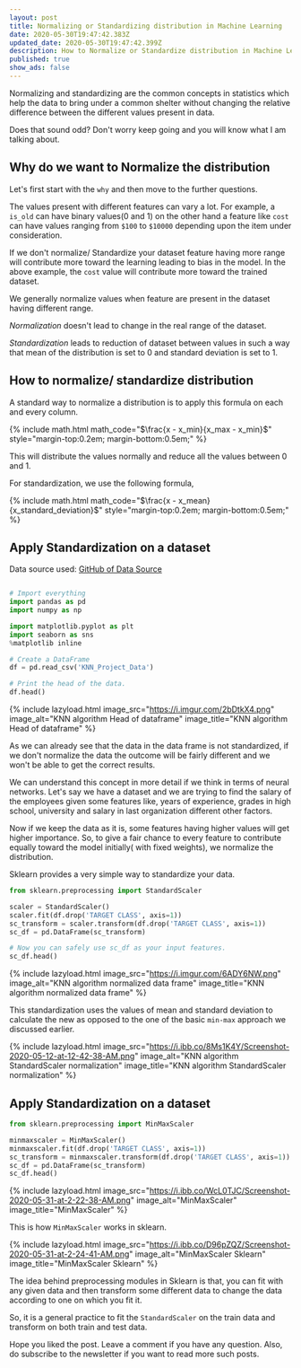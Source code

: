 ```yaml
---
layout: post
title: Normalizing or Standardizing distribution in Machine Learning
date: 2020-05-30T19:47:42.383Z
updated_date: 2020-05-30T19:47:42.399Z
description: How to Normalize or Standardize distribution in Machine Learning.
published: true
show_ads: false
---
```

Normalizing and standardizing are the common concepts in statistics which help the data to bring under a common shelter without changing the relative difference between the different values present in data.

Does that sound odd? Don't worry keep going and you will know what I am talking about.

## Why do we want to Normalize the distribution

Let's first start with the `why` and then move to the further questions.

The values present with different features can vary a lot. For example, a `is_old` can have binary values(0 and 1) on the other hand a feature like `cost` can have values ranging from `$100` to `$10000` depending upon the item under consideration.

If we don't normalize/ Standardize your dataset feature having more range will contribute more toward the learning leading to bias in the model. In the above example, the `cost` value will contribute more toward the trained dataset.

We generally normalize values when feature are present in the dataset having different range.

*Normalization* doesn't lead to change in the real range of the dataset.

*Standardization* leads to reduction of dataset between values in such a way that mean of the distribution is set to 0 and standard deviation is set to 1. 

## How to normalize/ standardize distribution

A standard way to normalize a distribution is to apply this formula on each and every column.

{% include math.html math_code="$\frac{x - x_min}{x_max - x_min}$" style="margin-top:0.2em; margin-bottom:0.5em;" %}

This will distribute the values normally and reduce all the values between 0 and 1.

For standardization, we use the following formula,

{% include math.html math_code="$\frac{x - x_mean}{x_standard_deviation}$" style="margin-top:0.2em; margin-bottom:0.5em;" %}

## Apply Standardization on a dataset

Data source used: [GitHub of Data Source](https://github.com/singh1114/ml/blob/master/datascience/Machine%20learning/knn/KNN_Project_Data)

```python

# Import everything
import pandas as pd
import numpy as np

import matplotlib.pyplot as plt
import seaborn as sns
%matplotlib inline

# Create a DataFrame
df = pd.read_csv('KNN_Project_Data')

# Print the head of the data.
df.head()
```

{% include lazyload.html image_src="https://i.imgur.com/2bDtkX4.png" image_alt="KNN algorithm Head of dataframe" image_title="KNN algorithm Head of dataframe" %}

As we can already see that the data in the data frame is not standardized, if we don't normalize the data the outcome will be fairly different and we won't be able to get the correct results.

We can understand this concept in more detail if we think in terms of neural networks. Let's say we have a dataset and we are trying to find the salary of the employees given some features like, years of experience, grades in high school, university and salary in last organization different other factors.

Now if we keep the data as it is, some features having higher values will get higher importance. So, to give a fair chance to every feature to contribute equally toward the model initially( with fixed weights), we normalize the distribution.

Sklearn provides a very simple way to standardize your data.

```python
from sklearn.preprocessing import StandardScaler

scaler = StandardScaler()
scaler.fit(df.drop('TARGET CLASS', axis=1))
sc_transform = scaler.transform(df.drop('TARGET CLASS', axis=1))
sc_df = pd.DataFrame(sc_transform)

# Now you can safely use sc_df as your input features.
sc_df.head()
```

{% include lazyload.html image_src="https://i.imgur.com/6ADY6NW.png" image_alt="KNN algorithm normalized data frame" image_title="KNN algorithm normalized data frame" %}

This standardization uses the values of mean and standard deviation to calculate the new as opposed to the one of the basic `min-max` approach we discussed earlier.

{% include lazyload.html image_src="https://i.ibb.co/8Ms1K4Y/Screenshot-2020-05-12-at-12-42-38-AM.png" image_alt="KNN algorithm StandardScaler normalization" image_title="KNN algorithm StandardScaler normalization" %}

## Apply Standardization on a dataset

```python
from sklearn.preprocessing import MinMaxScaler

minmaxscaler = MinMaxScaler()
minmaxscaler.fit(df.drop('TARGET CLASS', axis=1))
sc_transform = minmaxscaler.transform(df.drop('TARGET CLASS', axis=1))
sc_df = pd.DataFrame(sc_transform)
sc_df.head()
```

{% include lazyload.html image_src="https://i.ibb.co/WcL0TJC/Screenshot-2020-05-31-at-2-22-38-AM.png" image_alt="MinMaxScaler" image_title="MinMaxScaler" %}

This is how `MinMaxScaler` works in sklearn.

{% include lazyload.html image_src="https://i.ibb.co/D96pZQZ/Screenshot-2020-05-31-at-2-24-41-AM.png" image_alt="MinMaxScaler Sklearn" image_title="MinMaxScaler Sklearn" %}

The idea behind preprocessing modules in Sklearn is that, you can fit with any given data and then transform some different data to change the data according to one on which you fit it.

So, it is a general practice to fit the `StandardScaler` on the train data and transform on both train and test data.

Hope you liked the post. Leave a comment if you have any question. Also, do subscribe to the newsletter if you want to read more such posts.